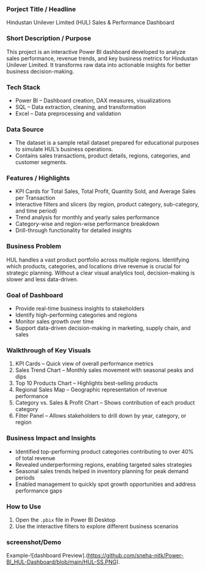 ### Porject Title / Headline

Hindustan Unilever Limited (HUL) Sales & Performance Dashboard


### Short Description / Purpose

This project is an interactive Power BI dashboard developed to analyze sales performance, revenue trends, and key business metrics for Hindustan Unilever Limited. It transforms raw data into actionable insights for better business decision-making.


### Tech Stack

* Power BI – Dashboard creation, DAX measures, visualizations
* SQL – Data extraction, cleaning, and transformation
* Excel – Data preprocessing and validation



### Data Source

* The dataset is a sample retail dataset prepared for educational purposes to simulate HUL’s business operations.
* Contains sales transactions, product details, regions, categories, and customer segments.


### Features / Highlights

* KPI Cards for Total Sales, Total Profit, Quantity Sold, and Average Sales per Transaction
* Interactive filters and slicers (by region, product category, sub-category, and time period)
* Trend analysis for monthly and yearly sales performance
* Category-wise and region-wise performance breakdown
* Drill-through functionality for detailed insights

### Business Problem

HUL handles a vast product portfolio across multiple regions. Identifying which products, categories, and locations drive revenue is crucial for strategic planning. Without a clear visual analytics tool, decision-making is slower and less data-driven.


### Goal of Dashboard

* Provide real-time business insights to stakeholders
* Identify high-performing categories and regions
* Monitor sales growth over time
* Support data-driven decision-making in marketing, supply chain, and sales


### Walkthrough of Key Visuals

1. KPI Cards – Quick view of overall performance metrics
2. Sales Trend Chart – Monthly sales movement with seasonal peaks and dips
3. Top 10 Products Chart – Highlights best-selling products
4. Regional Sales Map – Geographic representation of revenue performance
5. Category vs. Sales & Profit Chart – Shows contribution of each product category
6. Filter Panel – Allows stakeholders to drill down by year, category, or region


### Business Impact and Insights

* Identified top-performing product categories contributing to over 40% of total revenue
* Revealed underperforming regions, enabling targeted sales strategies
* Seasonal sales trends helped in inventory planning for peak demand periods
* Enabled management to quickly spot growth opportunities and address performance gaps


### How to Use

1. Open the `.pbix` file in Power BI Desktop
2. Use the interactive filters to explore different business scenarios

### screenshot/Demo
Example-![dashboard Preview].(https://github.com/sneha-nitk/Power-BI_HUL-Dashboard/blob/main/HUL-SS.PNG).
